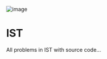 ![image](https://github.com/Putin57/IST/assets/75845610/89035c7c-5bea-499b-a676-fad40c18991e)

# IST
All problems in IST with source code...
